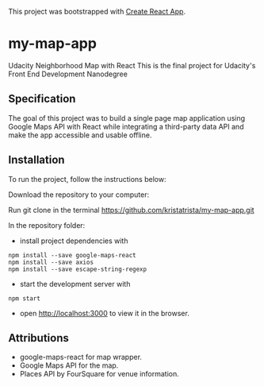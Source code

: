 This project was bootstrapped with [Create React App](https://github.com/facebook/create-react-app).

# my-map-app

Udacity Neighborhood Map with React
This is the final project for Udacity's Front End Development Nanodegree

## Specification

The goal of this project was to build a single page map application using Google Maps API with React while integrating a third-party data API and make the app accessible and usable offline.

## Installation

To run the project, follow the instructions below:

Download the repository to your computer:

Run git clone in the terminal https://github.com/kristatrista/my-map-app.git

In the repository folder:

* install project dependencies with
```
npm install --save google-maps-react
npm install --save axios
npm install --save escape-string-regexp
```
* start the development server with
```
npm start
```
* open [http://localhost:3000](http://localhost:3000) to view it in the browser.


## Attributions

* google-maps-react for map wrapper.
* Google Maps API for the map.
* Places API by FourSquare for venue information.

